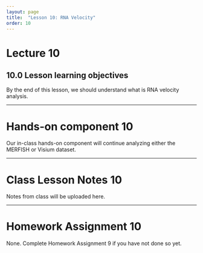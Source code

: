 ```yaml
---
layout: page
title:  "Lesson 10: RNA Velocity"
order: 10
---
```


# Lecture 10

## 10.0 Lesson learning objectives

By the end of this lesson, we should understand what is RNA velocity analysis.

---

# Hands-on component 10

Our in-class hands-on component will continue analyzing either the MERFISH or Visium dataset.

---

# Class Lesson Notes 10

Notes from class will be uploaded here.

---

# Homework Assignment 10

None. Complete Homework Assignment 9 if you have not done so yet.



